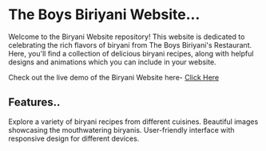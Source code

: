 # The Boys Biriyani Website...
Welcome to the Biryani Website repository! This website is dedicated to celebrating the rich flavors of biryani from The Boys Biriyani's Restaurant. Here, you'll find a collection of delicious biryani recipes, along with helpful designs and animations which you can include in your website.


Check out the live demo of the Biryani Website here- <a href="">Click Here</a>

<h2>Features..</h2>
Explore a variety of biryani recipes from different cuisines.
Beautiful images showcasing the mouthwatering biryanis.
User-friendly interface with responsive design for different devices.
